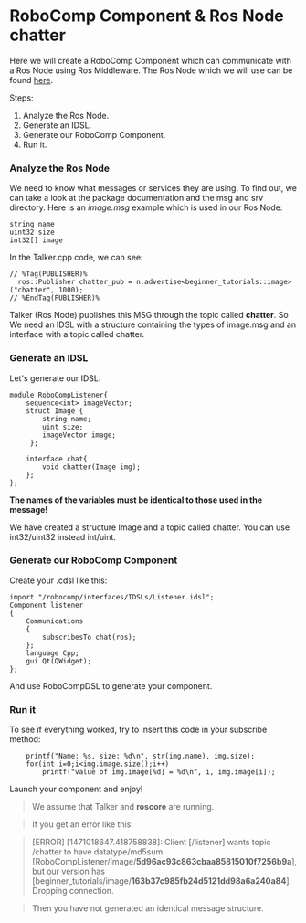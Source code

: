 RoboComp Component & Ros Node chatter
============

Here we will create a RoboComp Component which can communicate with a Ros Node using Ros Middleware.
The Ros Node which we will use can be found [here](https://github.com/robocomp/robocomp/tree/highlyunstable/doc/src/beginner_tutorials).

Steps:

1. Analyze the Ros Node.
2. Generate an IDSL.
3. Generate our RoboComp Component.
4. Run it.

### Analyze the Ros Node

We need to know what messages or services they are using. To find out, we can take a look at the package documentation and the msg and srv directory.
Here is an *image.msg* example which is used in our Ros Node:

    string name
    uint32 size
    int32[] image

In the Talker.cpp code, we can see:

    // %Tag(PUBLISHER)%
      ros::Publisher chatter_pub = n.advertise<beginner_tutorials::image>("chatter", 1000);
    // %EndTag(PUBLISHER)%

Talker (Ros Node) publishes this MSG through the topic called **chatter**.
So We need an IDSL with a structure containing the types of image.msg and an interface with a topic called chatter.

### Generate an IDSL

Let's generate our IDSL:

    module RoboCompListener{
    	sequence<int> imageVector;
    	struct Image {
    	 	string name;
    	 	uint size;
    	 	imageVector image;
    	 };
    	
    	interface chat{
    		void chatter(Image img);
    	};
    };

**The names of the variables must be identical to those used in the message!**

We have created a structure Image and a topic called chatter. You can use int32/uint32 instead int/uint.

### Generate our RoboComp Component

Create your .cdsl like this:

    import "/robocomp/interfaces/IDSLs/Listener.idsl";
    Component listener
    {
    	Communications
    	{
    		subscribesTo chat(ros);
    	};
    	language Cpp;
    	gui Qt(QWidget);
    };

And use RoboCompDSL to generate your component.

### Run it

To see if everything worked, try to insert this code in your subscribe method:

    	printf("Name: %s, size: %d\n", str(img.name), img.size);
    	for(int i=0;i<img.image.size();i++)
    		printf("value of img.image[%d] = %d\n", i, img.image[i]);

Launch your component and enjoy!
> We assume that Talker and **roscore** are running.

> If you get an error like this:

> [ERROR] [1471018647.418758838]: Client [/listener] wants topic /chatter to have datatype/md5sum [RoboCompListener/Image/**5d96ac93c863cbaa85815010f7256b9a**], but our version has [beginner_tutorials/image/**163b37c985fb24d5121dd98a6a240a84**]. Dropping connection.

> Then you have not generated an identical message structure.
